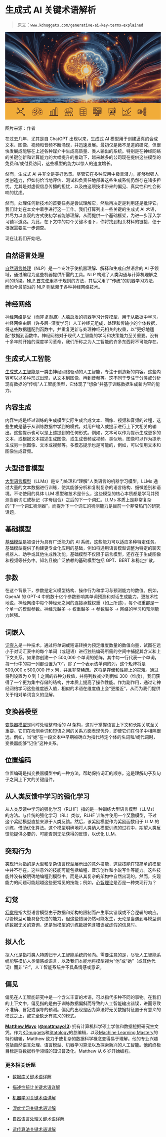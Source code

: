 # 生成式 AI 关键术语解析

> 原文：[`www.kdnuggets.com/generative-ai-key-terms-explained`](https://www.kdnuggets.com/generative-ai-key-terms-explained)

![生成式 AI 关键术语解析](img/1faf4eb7416fa0192ebcca3069047be5.png)

图片来源：作者

在过去几年，尤其是自 ChatGPT 出现以来，生成式 AI 模型用于创建逼真的合成文本、图像、视频和音频不断涌现，并迅速发展。最初仅是微不足道的研究，但很快发展成能够在上述各种媒介中生成高质量、类人输出的系统。特别是在神经网络的关键创新和计算能力的大幅提升的推动下，越来越多的公司现在提供这些模型的免费和/或付费访问，这些模型的能力以惊人的速度增长。

然而，生成式 AI 并非全是美好愿景。尽管它在多种应用中极具潜力，能够增强人类创造力，但如何恰当地评估、测试和负责任地部署这些生成系统仍然存在诸多担忧。尤其是对虚假信息传播的担忧，以及由这项技术带来的偏见、真实性和社会影响的忧虑。

然而，处理任何新技术的首要任务是尝试理解它，然后再决定是利用还是批评它。我们计划在本文中着手进行这一工作。我们打算列出一些关键的生成式 AI 术语，并尽力以直观的方式使初学者能够理解，从而提供一个基础框架，为进一步深入学习铺平道路。为此，在下文中的每个关键术语下，你将找到相关材料的链接，便于根据需要进一步调查。

现在让我们开始吧。

## 自然语言处理

[自然语言处理](https://www.kdnuggets.com/tag/natural-language-processing)（NLP）是一个专注于使机器理解、解释和生成自然语言的 AI 子领域，通过编程为这些机器提供所需的工具。NLP 构建了人类沟通与计算机理解之间的桥梁。[NLP 首先使用](https://www.kdnuggets.com/2018/10/main-approaches-natural-language-processing-tasks.html)基于规则的方法，其后采用了“传统”的机器学习方法，而如今最前沿的 NLP 则依赖于各种神经网络技术。

## 神经网络

[神经网络](https://www.kdnuggets.com/a-brief-history-of-the-neural-networks)是受（而非*复制自*）人脑启发的机器学习计算模型，用于从数据中学习。神经网络由层（许多层=深度学习）人工神经元组成，处理和传输小的个体数据，将这些数据适配到函数中，并重复更新与处理神经元相关的权重，以“更好地适配”数据到函数中。神经网络对于现代人工智能的学习和决策能力至关重要。没有十多年前开始的深度学习革命，我们所称之为人工智能的许多东西将不可能存在。

## 生成式人工智能

[生成式人工智能](https://www.kdnuggets.com/?s=Generative+AI)是一类由神经网络驱动的人工智能，专注于创造新的内容。这些内容可以以多种形式出现，从文本到图像，再到音频等。这不同于专注于分类或分析现有数据的“传统”人工智能类型，它体现了“想象”并基于训练数据生成新内容的能力。

## 内容生成

内容生成是经过训练的生成模型实际生成合成文本、图像、视频和音频的过程，这些生成是基于从训练数据中学到的模式，对用户输入或提示进行上下文相关的输出。这些提示也可以是上述提到的任何形式。例如，文本可以作为提示生成更多的文本，或根据文本描述生成图像，或生成音频或视频。类似地，图像可以作为提示生成另一张图像、文本或视频等。多模态提示也是可能的，例如，可以使用文本和图像生成音频。

## 大型语言模型

[大型语言模型](https://www.kdnuggets.com/?s=Large+Language+Models)（LLMs）是专门处理和“理解”人类语言的机器学习模型。LLMs 通过大量的文本数据进行训练，使其能够分析和复制复杂的语言结构、细微差别和语境。不论使用的具体 LLM 模型和技术是什么，这些模型的核心本质都是学习并预测当前词汇或标记（字母组合）之后的下一个词汇。LLMs 本质上是非常复杂的“下一个词汇猜测器”，而提升下一个词汇的猜测能力是目前一个非常热门的研究话题。

## 基础模型

[基础模型](https://www.kdnuggets.com/?s=Foundation+Models)是被设计为具有广泛能力的 AI 系统，这些能力可以适应多种特定任务。基础模型提供了构建更专业化应用的基础，例如将通用语言模型调整为特定的聊天机器人、助手或其他生成性功能。基础模型不仅限于语言模型，还存在于生成图像和视频等任务中。知名且被广泛依赖的基础模型包括 GPT、BERT 和稳定扩散。

## 参数

在这个背景下，参数是定义模型结构、操作行为和学习与预测能力的数值。例如，OpenAI 的 GPT-4 中的数十亿个参数影响其单词预测和对话生成能力。更技术性地说，神经网络中每个神经元之间的连接承载权重（如上所述），每个权重都是一个单一的模型参数。神经元越多 → 权重越多 → 参数越多 → 网络的学习和预测能力越强。

## 词嵌入

[词嵌入](https://www.kdnuggets.com/?s=word+embeddings)是一种技术，通过将单词或短语转换为预定维度数量的数值向量，试图在远小于对词汇表中的每个单词（或短语）进行独热编码所需的空间中捕捉其含义和上下文关系。如果你创建一个 500,000 个单词的矩阵，其中每一行代表一个单词，每一行中的每一列都设置为“0”，除了一个表示该单词的列，这个矩阵将是 500,000 x 500,000 行 x 列，并且非常稀疏。这将是存储和性能上的灾难。通过将列设置为 0 到 1 之间的各种分数值，并将列数减少到例如 300（维度），我们获得了一个更为集中存储的结构，并本质上提高了操作性能。作为副作用，通过让神经网络学习这些维度嵌入值，相似的术语在维度值上会“更接近”，从而为我们提供关于相对单词含义的见解。

## 变换器模型

[变换器模型](https://www.kdnuggets.com/?s=transformer)是同时处理整句话的 AI 架构，这对于掌握语言上下文和长期关联至关重要。它们在检测单词和短语之间的关系方面表现优异，即使它们在句子中相隔很远。例如，当“她”在一段文本中早期被确立为指代特定个体的名词和/或代词时，变换器能够“记住”这种关系。

## 位置编码

位置编码是指变换器模型中的一种方法，帮助保持词汇的顺序。这是理解句子及句子之间上下文的关键组件。

## 从人类反馈中学习的强化学习

从人类反馈中学习的强化学习（RLHF）指的是一种训练大型语言模型（LLMs）的方法。与传统的强化学习（RL）类似，RLHF 训练并使用一个奖励模型，不过这个奖励模型直接来源于人类反馈。然后，该奖励模型作为奖励函数用于 LLM 的训练，借助优化算法。这个模型明确地将人类纳入模型训练的过程中，期望人类反馈能提供必要的、可能否则无法获得的反馈，以优化 LLM。

## 突现行为

[突现行为](https://arxiv.org/abs/2206.07682)指的是大型和复杂语言模型展示出的意外技能，这些技能在较简单的模型中并不存在。这些意外的技能可能包括编程、音乐创作和小说写作等能力。这些技能并没有被明确地编程到模型中，而是从其复杂的架构中自然出现的。然而，突现能力的问题可能超越这些更常见的技能；例如，[心智理论](https://arxiv.org/abs/2302.02083)是否是一种突现行为？

## 幻觉

[幻觉](https://www.kdnuggets.com/?s=hallucinations)是指大型语言模型由于数据和架构的限制而产生事实错误或不合逻辑的响应。尽管模型可能具备先进的能力，但这些错误仍然可能发生，无论是当遇到与模型训练数据无关的查询，还是当模型的训练数据包含错误或虚假的信息时。

## 拟人化

拟人化是指将类人特质归于人工智能系统的倾向。需要注意的是，尽管人工智能系统能够模仿人类情感或语言，以及我们本能地将模型视为“他”或“她”（或其他代词）而非“它”，人工智能系统并不具备情感或意识。

## 偏见

偏见在人工智能研究中是一个含义丰富的术语，可以指代多种不同的事物。在我们的上下文中，偏见指的是由于训练数据偏斜而导致的人工智能输出错误，进而导致不准确、冒犯或误导的预测。偏见的出现是因为算法将无关数据特征置于有意义的模式之上，或完全缺乏有意义的模式。

[](https://www.linkedin.com/in/mattmayo13/)****[Matthew Mayo](https://www.kdnuggets.com/wp-content/uploads/./profile-pic.jpg)**** ([**@mattmayo13**](https://twitter.com/mattmayo13)) 拥有计算机科学硕士学位和数据挖掘研究生文凭。作为[KDnuggets](https://www.kdnuggets.com/)和[Statology](https://www.statology.org/)的总编辑，以及[Machine Learning Mastery](https://machinelearningmastery.com/)的特约编辑，Matthew 致力于使复杂的数据科学概念变得易于理解。他的专业兴趣包括自然语言处理、语言模型、机器学习算法以及探索新兴的人工智能。他的终极目标是将数据科学领域的知识普及化。Matthew 从 6 岁开始编程。

### 更多相关话题

+   [数据库关键术语详解](https://www.kdnuggets.com/2016/07/database-key-terms-explained.html)

+   [描述性统计关键术语详解](https://www.kdnuggets.com/2017/05/descriptive-statistics-key-terms-explained.html)

+   [机器学习关键术语详解](https://www.kdnuggets.com/2016/05/machine-learning-key-terms-explained.html)

+   [深度学习关键术语详解](https://www.kdnuggets.com/2016/10/deep-learning-key-terms-explained.html)

+   [自然语言处理关键术语详解](https://www.kdnuggets.com/2017/02/natural-language-processing-key-terms-explained.html)

+   [遗传算法关键术语详解](https://www.kdnuggets.com/2018/04/genetic-algorithm-key-terms-explained.html)
